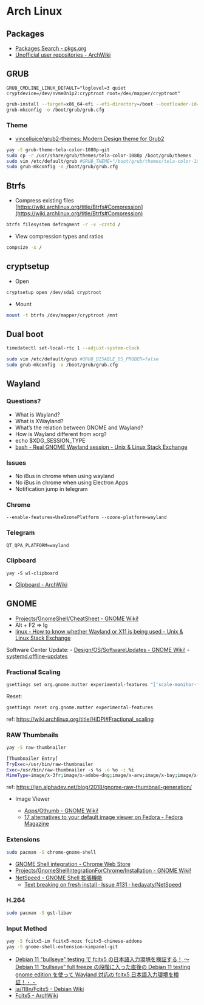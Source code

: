 # Arch Linux

## Packages

- [Packages Search - pkgs.org](https://pkgs.org/)
- [Unofficial user repositories - ArchWiki](https://wiki.archlinux.org/title/unofficial_user_repositories)

## GRUB

```
GRUB_CMDLINE_LINUX_DEFAULT="loglevel=3 quiet cryptdevice=/dev/nvme0n1p2:cryptroot root=/dev/mapper/cryptroot"
```

```bash
grub-install --target=x86_64-efi --efi-directory=/boot --bootloader-id=GRUB
grub-mkconfig -o /boot/grub/grub.cfg
```

### Theme

- [vinceliuice/grub2-themes: Modern Design theme for Grub2](https://github.com/vinceliuice/grub2-themes)

```bash
yay -S grub-theme-tela-color-1080p-git
sudo cp -r /usr/share/grub/themes/tela-color-1080p /boot/grub/themes
sudo vim /etc/default/grub #GRUB_THEME="/boot/grub/themes/tela-color-1080p/theme.txt"
sudo grub-mkconfig -o /boot/grub/grub.cfg
```

## Btrfs

- Compress existing files [https://wiki.archlinux.org/title/Btrfs#Compression](https://wiki.archlinux.org/title/Btrfs#Compression)

```bash
btrfs filesystem defragment -r -v -czstd /
```

- View compression types and ratios

```bash
compsize -x /
```

## cryptsetup

- Open

```bash
cryptsetup open /dev/sda1 cryptroot
```

- Mount

```bash
mount -t btrfs /dev/mapper/cryptroot /mnt
```

## Dual boot

```bash
timedatectl set-local-rtc 1 --adjust-system-clock

sudo vim /etc/default/grub #GRUB_DISABLE_OS_PROBER=false
sudo grub-mkconfig -o /boot/grub/grub.cfg
```

## Wayland

### Questions?

- What is Wayland?
- What is XWayland?
- What’s the relation between GNOME and Wayland?
- How is Wayland different from xorg?
- echo $XDG_SESSION_TYPE
- [bash - Real GNOME Wayland session - Unix & Linux Stack Exchange](https://unix.stackexchange.com/questions/233459/real-gnome-wayland-session)

### Issues

- No iBus in chrome when using wayland
- No iBus in chrome when using Electron Apps
- Notification jump in telegram

### Chrome

```title=".config/chrome-flags.conf"
--enable-features=UseOzonePlatform --ozone-platform=wayland
```

### Telegram

```title=".config/environment.d/envvars.conf"
QT_QPA_PLATFORM=wayland
```

### Clipboard

```
yay -S wl-clipboard
```

- [Clipboard - ArchWiki](https://wiki.archlinux.org/title/clipboard)

## GNOME

- [Projects/GnomeShell/CheatSheet - GNOME Wiki!](https://wiki.gnome.org/Projects/GnomeShell/CheatSheet)
- Alt + F2 => lg
- [linux - How to know whether Wayland or X11 is being used - Unix & Linux Stack Exchange](https://unix.stackexchange.com/questions/202891/how-to-know-whether-wayland-or-x11-is-being-used/371164#371164)

Software Center Update: - [Design/OS/SoftwareUpdates - GNOME Wiki!](https://wiki.gnome.org/Design/OS/SoftwareUpdates) - [systemd.offline-updates](https://www.freedesktop.org/software/systemd/man/systemd.offline-updates.html)

### Fractional Scaling

```bash
gsettings set org.gnome.mutter experimental-features "['scale-monitor-framebuffer']"
```

Reset:

```bash
gsettings reset org.gnome.mutter experimental-features
```

ref: https://wiki.archlinux.org/title/HiDPI#Fractional_scaling

### RAW Thumbnails

```bash
yay -S raw-thumbnailer
```

```bash title="~/.local/share/thumbnailers/raw.thumbnailer"
[Thumbnailer Entry]
TryExec=/usr/bin/raw-thumbnailer
Exec=/usr/bin/raw-thumbnailer -s %s -o %o -i %i
MimeType=image/x-3fr;image/x-adobe-dng;image/x-arw;image/x-bay;image/x-canon-cr2;image/x-canon-crw;image/x-cap;image/x-cr2;image/x-crw;image/x-dcr;image/x-dcraw;image/x-dcs;image/x-dng;image/x-drf;image/x-eip;image/x-erf;image/x-fff;image/x-fuji-raf;image/x-iiq;image/x-k25;image/x-kdc;image/x-mef;image/x-minolta-mrw;image/x-mos;image/x-mrw;image/x-nef;image/x-nikon-nef;image/x-nrw;image/x-olympus-orf;image/x-orf;image/x-panasonic-raw;image/x-pef;image/x-pentax-pef;image/x-ptx;image/x-pxn;image/x-r3d;image/x-raf;image/x-raw;image/x-rw2;image/x-rwl;image/x-rwz;image/x-sigma-x3f;image/x-sony-arw;image/x-sony-sr2;image/x-sony-srf;image/x-sr2;image/x-srf;image/x-x3f;
```

ref: https://jan.alphadev.net/blog/2018/gnome-raw-thumbnail-generation/

- Image Viewer

  - [Apps/Gthumb - GNOME Wiki!](https://wiki.gnome.org/Apps/Gthumb)
  - [17 alternatives to your default image viewer on Fedora - Fedora Magazine](https://fedoramagazine.org/17-alternatives-to-your-default-image-viewer-on-fedora/)

### Extensions

```bash
sudo pacman -S chrome-gnome-shell
```

- [GNOME Shell integration - Chrome Web Store](https://chrome.google.com/webstore/detail/gnome-shell-integration/gphhapmejobijbbhgpjhcjognlahblep)
- [Projects/GnomeShellIntegrationForChrome/Installation - GNOME Wiki!](https://wiki.gnome.org/Projects/GnomeShellIntegrationForChrome/Installation)
- [NetSpeed - GNOME Shell 拡張機能](https://extensions.gnome.org/extension/104/netspeed/)
  - [Text breaking on fresh install · Issue #131 · hedayaty/NetSpeed](https://github.com/hedayaty/NetSpeed/issues/131#issuecomment-878623312)

### H.264

```bash
sudo pacman -S gst-libav
```

### Input Method

```bash
yay -S fcitx5-im fcitx5-mozc fcitx5-chinese-addons
yay -S gnome-shell-extension-kimpanel-git
```

- [Debian 11 "bullseye" testing で fcitx5 の日本語入力環境を検証する！ 〜Debian 11 ”bullseye” full freeze の段階に入った直後の Debian 11 testing gnome edition を使って Wayland 対応の fcitx5 日本語入力環境を検証！・・](https://www.linux-setting.tokyo/2021/07/debian-11-bullseye-testingfcitx5-debian.html)
- [ja/I18n/Fcitx5 - Debian Wiki](https://wiki.debian.org/ja/I18n/Fcitx5)
- [Fcitx5 - ArchWiki](https://wiki.archlinux.org/title/Fcitx5)

